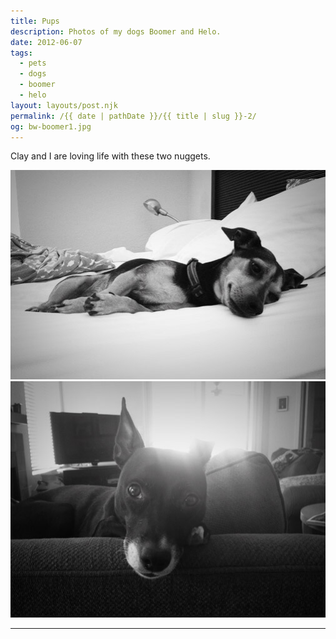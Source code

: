 ```yaml
---
title: Pups
description: Photos of my dogs Boomer and Helo.
date: 2012-06-07
tags: 
  - pets
  - dogs
  - boomer
  - helo
layout: layouts/post.njk
permalink: /{{ date | pathDate }}/{{ title | slug }}-2/
og: bw-boomer1.jpg
---
```


Clay and I are loving life with these two nuggets.

![Helo resting in bed](/img/bw-helo1.jpg)![Boomer sitting on the couch](/img/bw-boomer1.jpg)

---
